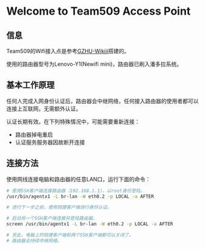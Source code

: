 # Welcome to Team509 Access Point

## 信息

Team509的Wifi接入点是参考[GZHU-Wikiii](https://github.com/GZHU-Dress/GZHU-Wikiii)搭建的。

使用的路由器型号为Lenovo-Y1(Newifi mini)，路由器已刷入潘多拉系统。

## 基本工作原理

任何人完成入网身份认证后，路由器会中继网络，任何接入路由器的使用者都可以连接上互联网，无需额外认证。

认证长期有效。在下列特殊情况中，可能需要重新连接：

- 路由器掉电重启
- 认证服务服务器因故断开连接

## 连接方法

使用网线连接电脑和路由器的任意LAN口，运行下面的命令：

```bash
# 使用SSH客户端连接路由器（192.168.1.1），以root身份登陆。
/usr/bin/agentx1 -L br-lan -W eth0.2 -p LOCAL -a AFTER

# 进行下一步之前，使用锐捷客户端进行身份认证。

# 启动另一个SSH客户端连接并登陆路由器。
screen /usr/bin/agentx1 -L br-lan -W eth0.2 -p LOCAL -a AFTER

# 至此，电脑上的锐捷客户端和两个SSH客户端都可以关闭了。
# 路由器会持续中继网络。

```
